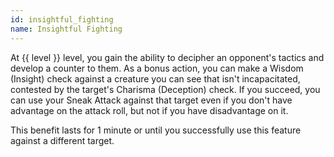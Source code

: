 ```yaml
---
id: insightful_fighting
name: Insightful Fighting
---
```

At {{ level }} level, you gain the ability to decipher an opponent's tactics and develop a counter to them. As a bonus
action, you can make a Wisdom (Insight) check against a creature you can see that isn't incapacitated, contested by the
target's Charisma (Deception) check. If you succeed, you can use your Sneak Attack against that target even if you don't
have advantage on the attack roll, but not if you have disadvantage on it.

This benefit lasts for 1 minute or until you successfully use this feature against a different target.